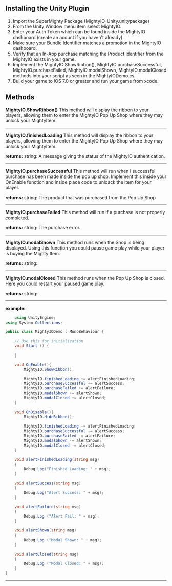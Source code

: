 ## Installing the Unity Plugin ##
1. Import the SuperMighty Package (MightyIO-Unity.unitypackage)
2. From the Unity Window menu item select MightyIO.
3. Enter your Auth Token which can be found inside the MightyIO dashboard (create an acount if you haven't already).
4. Make sure your Bundle Identifier matches a promotion in the MightyIO dashboard.
5. Verify that an In-App purchase matching the Product Identifier from the MightyIO exists in your game.
6. Implement the MightyIO.ShowRibbon(), MightyIO.purchaseSuccessful, MightyIO.purchaseFailed, MightyIO.modalShown, MightyIO.modalClosed methods into your script as seen in the MightyIODemo.cs.
6. Build your game to iOS 7.0 or greater and run your game from xcode.


Methods
-----

**MightyIO.ShowRibbon()**
This method will display the ribbon to your players, allowing them to enter the MightyIO Pop Up Shop where they may unlock your MightyItem.

---
**MightyIO.finishedLoading**
This method will display the ribbon to your players, allowing them to enter the MightyIO Pop Up Shop where they may unlock your MightyItem.

**returns:**
string: A message giving the status of the MightyIO authentication.

---

**MightyIO.purchaseSuccessful**
This method will run when I successful purchase has been made inside the pop up shop. Implement this inside your OnEnable function and inside place code to unloack the item for your player.

**returns:**
string: The product that was purchased from the Pop Up Shop

---

**MightyIO.purchaseFailed**
This method will run if a purchase is not properly completed.

**returns:**
string: The purchase error.

---

**MightyIO.modalShown**
This method runs when the Shop is being displayed.  Using this function you could pause game play while your player is buying the Mighty Item.

**returns:**
string: 

---

**MightyIO.modalClosed**
This method runs when the Pop Up Shop is closed.  Here you could restart your paused game play.

**returns:**
string: 

---



**example:**
```c#
    using UnityEngine;
using System.Collections;

public class MightyIODemo : MonoBehaviour {

	// Use this for initialization
	void Start () {
		
	}

	void OnEnable(){
		MightyIO.ShowRibbon();

		MightyIO.finishedLoading += alertFinishedLoading;
		MightyIO.purchaseSuccessful += alertSuccess;
		MightyIO.purchaseFailed += alertFailure;
        MightyIO.modalShown += alertShown;
        MightyIO.modalClosed += alertClosed;
	}

	void OnDisable(){
		MightyIO.HideRibbon();
	
		MightyIO.finishedLoading -= alertFinishedLoading;
		MightyIO.purchaseSuccessful -= alertSuccess;
		MightyIO.purchaseFailed -= alertFailure;
        MightyIO.modalShown -= alertShown;
        MightyIO.modalClosed -= alertClosed;
	}

	void alertFinishedLoading(string msg)
	{
		Debug.Log("Finished Loading: " + msg);
	}

	void alertSuccess(string msg)
	{
		Debug.Log("Alert Success: " + msg);
	}

	void alertFailure(string msg)
	{
		Debug.Log ("Alert Fail: " + msg);
	}

    void alertShown(string msg)
    {
        Debug.Log ("Modal Shown: " + msg);
    }

    void alertClosed(string msg)
    {
        Debug.Log ("Modal Closed: " + msg);
    }
}
```

___
